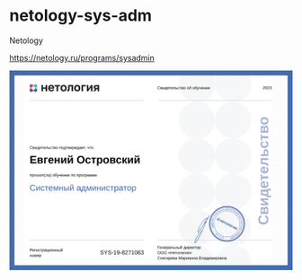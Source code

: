 # netology-sys-adm

Netology

https://netology.ru/programs/sysadmin

![cert-admin](https://github.com/jo-os/netology-sys-adm/blob/main/cert.png)
